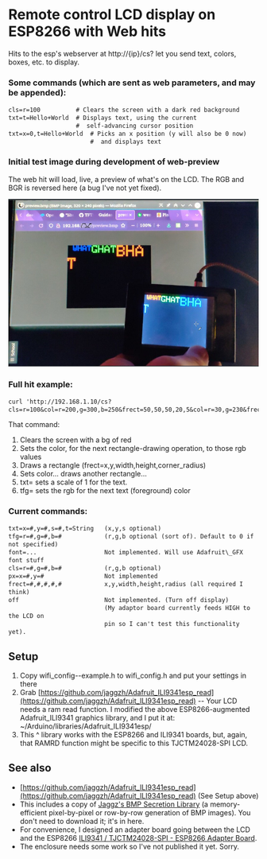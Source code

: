 # Remote control LCD display on ESP8266 with Web hits

Hits to the esp's webserver at http://{ip}/cs? let you send text, colors, boxes, etc. to display.

### Some commands (which are sent as web parameters, and may be appended):

```
cls=r=100          # Clears the screen with a dark red background
txt=t=Hello+World  # Displays text, using the current
                   #  self-advancing cursor position
txt=x=0,t=Hello+World  # Picks an x position (y will also be 0 now)
                       #  and displays text
```

### Initial test image during development of web-preview

The web hit will load, live, a preview of what's on the LCD.  The RGB and BGR is reversed here (a bug I've not yet fixed).

![Test shot](img/testshot.jpg)

### Full hit example:

```
curl 'http://192.168.1.10/cs?cls=r=100&col=r=200,g=300,b=250&frect=50,50,50,20,5&col=r=30,g=230&frect=100,100,80,30,1&col=b=230&frect=180,180,40,50,10&txt=s=1,t=Hello,x=0&tfg=r=225,b=255&txt=s=2,t=World,x=30,y=30&tfg=r=255,g=255&txt=s=3,t=+Over+there'
```

That command:

1. Clears the screen with a bg of red
2. Sets the color, for the next rectangle-drawing operation, to those rgb values
3. Draws a rectangle (frect=x,y,width,height,corner\_radius)
4. Sets color... draws another rectangle...
5. txt= sets a scale of 1 for the text.
6. tfg= sets the rgb for the next text (foreground) color

### Current commands:

```
txt=x=#,y=#,s=#,t=String   (x,y,s optional)
tfg=r=#,g=#,b=#            (r,g,b optional (sort of). Default to 0 if not specified)
font=...                   Not implemented. Will use Adafruit\_GFX font stuff
cls=r=#,g=#,b=#            (r,g,b optional)
px=x=#,y=#                 Not implemented
frect=#,#,#,#,#            x,y,width,height,radius (all required I think)
off                        Not implemented. (Turn off display)
                           (My adaptor board currently feeds HIGH to the LCD on
                           pin so I can't test this functionality yet).
```

## Setup
1. Copy wifi\_config--example.h to wifi\_config.h and put your settings in there
2. Grab [https://github.com/jaggzh/Adafruit_ILI9341esp_read](https://github.com/jaggzh/Adafruit_ILI9341esp_read) -- Your LCD needs a ram read function. I modified the above ESP8266-augmented Adafruit\_ILI9341 graphics library, and I put it at: ~/Arduino/libraries/Adafruit\_ILI9341esp/
3. This ^ library works with the ESP8266 and ILI9341 boards, but, again, that RAMRD function might be specific to this TJCTM24028-SPI LCD.

## See also

* [https://github.com/jaggzh/Adafruit_ILI9341esp_read](https://github.com/jaggzh/Adafruit_ILI9341esp_read) (See Setup above)
* This includes a copy of [Jaggz's BMP Secretion Library](https://github.com/jaggzh/lib-secrete-bmp) (a memory-efficient pixel-by-pixel or row-by-row generation of BMP images). You don't need to download it; it's in here.
* For convenience, I designed an adapter board going between the LCD and the ESP8266 [ILI9341 / TJCTM24028-SPI - ESP8266 Adapter Board](https://oshpark.com/shared_projects/dopTFnBT).
* The enclosure needs some work so I've not published it yet. Sorry.


